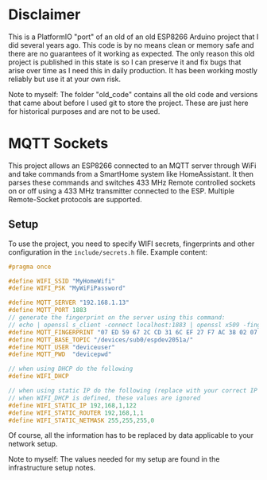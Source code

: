 # Disclaimer

This is a PlatformIO "port" of an old of an old ESP8266 Arduino project that I did several years ago.
This code is by no means clean or memory safe and there are no guarantees of it working as expected. The only reason this old project is published in this state is so I can preserve it and fix bugs that arise over time as I need this in daily production. It has been working mostly reliably but use it at your own risk. 

Note to myself:
The folder "old_code" contains all the old code and versions that came about before I used git to store the project. These are just here for historical purposes and are not to be used. 

# MQTT Sockets

This project allows an ESP8266 connected to an MQTT server through WiFi and take commands from a SmartHome system like HomeAssistant. It then parses these commands and switches 433 MHz Remote controlled sockets on or off using a 433 MHz transmitter connected to the ESP. Multiple Remote-Socket protocols are supported.

## Setup

To use the project, you need to specify WIFI secrets, fingerprints and other configuration in the ```include/secrets.h``` file. Example content:

```c
#pragma once

#define WIFI_SSID "MyHomeWifi"
#define WIFI_PSK "MyWiFiPassword"

#define MQTT_SERVER "192.168.1.13"
#define MQTT_PORT 1883
// generate the fingerprint on the server using this command:
// echo | openssl s_client -connect localhost:1883 | openssl x509 -fingerprint -noout
#define MQTT_FINGERPRINT "07 ED 59 67 2C CD 31 6C EF 27 F7 AC 38 02 07 9C 60 EC FA 0A" // this isn't used at the moment because it didn't work
#define MQTT_BASE_TOPIC "/devices/sub0/espdev2051a/"
#define MQTT_USER "deviceuser"
#define MQTT_PWD  "devicepwd"

// when using DHCP do the following
#define WIFI_DHCP

// when using static IP do the following (replace with your correct IP settings)
// when WIFI_DHCP is defined, these values are ignored
#define WIFI_STATIC_IP 192,168,1,122
#define WIFI_STATIC_ROUTER 192,168,1,1
#define WIFI_STATIC_NETMASK 255,255,255,0


```

Of course, all the information has to be replaced by data applicable to your network setup.

Note to myself:
The values needed for my setup are found in the infrastructure setup notes.

